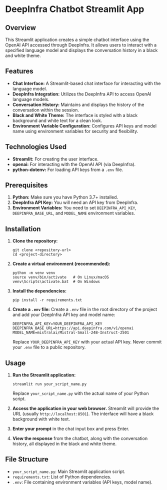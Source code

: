 # DeepInfra Chatbot Streamlit App

## Overview

This Streamlit application creates a simple chatbot interface using the OpenAI API accessed through DeepInfra. It allows users to interact with a specified language model and displays the conversation history in a black and white theme.

## Features

*   **Chat Interface:** A Streamlit-based chat interface for interacting with the language model.
*   **DeepInfra Integration:** Utilizes the DeepInfra API to access OpenAI language models.
*   **Conversation History:** Maintains and displays the history of the conversation within the session.
*   **Black and White Theme:** The interface is styled with a black background and white text for a clean look.
*   **Environment Variable Configuration:** Configures API keys and model name using environment variables for security and flexibility.

## Technologies Used

*   **Streamlit:** For creating the user interface.
*   **openai:** For interacting with the OpenAI API (via DeepInfra).
*   **python-dotenv:** For loading API keys from a `.env` file.

## Prerequisites

1.  **Python:** Make sure you have Python 3.7+ installed.
2.  **DeepInfra API Key:** You will need an API key from DeepInfra.
3.  **Environment Variables:** You need to set `DEEPINFRA_API_KEY`, `DEEPINFRA_BASE_URL`, and `MODEL_NAME` environment variables.

## Installation

1.  **Clone the repository:**
    ```
    git clone <repository-url>
    cd <project-directory>
    ```

2.  **Create a virtual environment (recommended):**
    ```
    python -m venv venv
    source venv/bin/activate   # On Linux/macOS
    venv\Scripts\activate.bat  # On Windows
    ```

3.  **Install the dependencies:**
    ```
    pip install -r requirements.txt
    ```

4.  **Create a `.env` file:**
    Create a `.env` file in the root directory of the project and add your DeepInfra API key and model name:
    ```
    DEEPINFRA_API_KEY=YOUR_DEEPINFRA_API_KEY
    DEEPINFRA_BASE_URL=https://api.deepinfra.com/v1/openai
    MODEL_NAME=mistralai/Mistral-Small-24B-Instruct-2501
    ```
    Replace `YOUR_DEEPINFRA_API_KEY` with your actual API key. Never commit your `.env` file to a public repository.

## Usage

1.  **Run the Streamlit application:**
    ```
    streamlit run your_script_name.py
    ```
    Replace `your_script_name.py` with the actual name of your Python script.

2.  **Access the application in your web browser.** Streamlit will provide the URL (usually `http://localhost:8501`). The interface will have a black background with white text.

3.  **Enter your prompt** in the chat input box and press Enter.

4.  **View the response** from the chatbot, along with the conversation history, all displayed in the black and white theme.

## File Structure

*   `your_script_name.py`: Main Streamlit application script.
*   `requirements.txt`: List of Python dependencies.
*   `.env`: File containing environment variables (API keys, model name).
